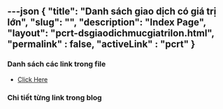 ---json
{
    "title": "Danh sách giao dịch có giá trị lớn",
    "slug": "",
    "description": "Index Page",
    "layout": "pcrt-dsgiaodichmucgiatrilon.html",
    "permalink" : false,
    "activeLink" : "pcrt"
}
---

### Danh sách các link trong file
- [Click Here](./blog-list.html)

### Chi tiết từng link trong blog